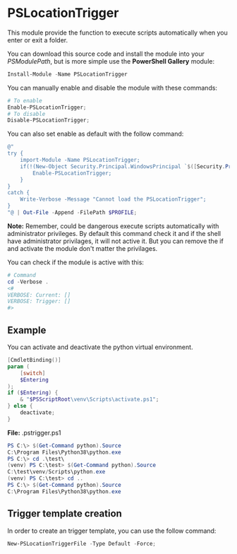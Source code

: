 # PSLocationTrigger

This module provide the function to execute scripts automatically when you enter or exit a folder.

You can download this source code and install the module into your _PSModulePath_, but is more simple use the **PowerShell Gallery** module:

```Powershell
Install-Module -Name PSLocationTrigger
```

You can manually enable and disable the module with these commands:

```Powershell
# To enable
Enable-PSLocationTrigger;
# To disable
Disable-PSLocationTrigger;
```

You can also set enable as default with the follow command:

```Powershell
@"
try {
    import-Module -Name PSLocationTrigger;
    if(!(New-Object Security.Principal.WindowsPrincipal `$([Security.Principal.WindowsIdentity]::GetCurrent())).IsInRole([Security.Principal.WindowsBuiltinRole]::Administrator) -and `$(`$null -ne `$(Get-Module -Name PSLocationTrigger))) {
        Enable-PSLocationTrigger;
    } 
}
catch {
    Write-Verbose -Message "Cannot load the PSLocationTrigger";
}
"@ | Out-File -Append -FilePath $PROFILE;
```
**Note:** Remember, could be dangerous execute scripts automatically with administrator privileges. By default this command check it and if the shell have administrator privilages, it will not active it. But you can remove the if and activate the module don't matter the privilages.

You can check if the module is active with this:

```Powershell
# Command
cd -Verbose .
<#
VERBOSE: Current: []
VERBOSE: Trigger: []
#>
```

## Example

You can activate and deactivate the python virtual environment.

```Powershell
[CmdletBinding()]
param (
    [switch]
    $Entering
);
if ($Entering) {
    & "$PSScriptRoot\venv\Scripts\activate.ps1";
} else {
    deactivate;
}
```
**File:** .pstrigger.ps1

```Powershell
PS C:\> $(Get-Command python).Source
C:\Program Files\Python38\python.exe
PS C:\> cd .\test\
(venv) PS C:\test> $(Get-Command python).Source
C:\test\venv/Scripts\python.exe
(venv) PS C:\test> cd ..
PS C:\> $(Get-Command python).Source
C:\Program Files\Python38\python.exe
```

## Trigger template creation

In order to create an trigger template, you can use the follow command:

```Powershell
New-PSLocationTriggerFile -Type Default -Force;
```